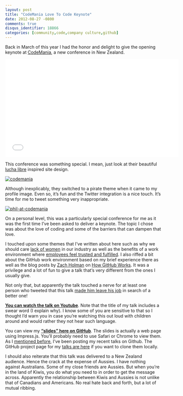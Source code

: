 ```yaml
---
layout: post
title: "CodeMania Love To Code Keynote"
date: 2012-08-27 -0800
comments: true
disqus_identifier: 18866
categories: [community,code,company culture,github]
---
```

Back in March of this year I had the honor and delight to give the
opening keynote at [CodeMania](http://codemania.co.nz/ "CodeMania"), a
new conference in New Zealand.

<iframe width="560" height="315" src="//www.youtube.com/embed/HYnEhDOKoxA" frameborder="0" allowfullscreen></iframe>

This conference was something special. I
mean, just look at their beautiful [lucha
libre](http://en.wikipedia.org/wiki/Lucha_libre "Lucha Libre on Wikipedia")
inspired site design.

[![codemania](http://haacked.com/images/haacked_com/Windows-Live-Writer/CodeMania-Love-To-Code-Keynote_E9B6/codemania_thumb.png "codemania")](http://haacked.com/images/haacked_com/Windows-Live-Writer/CodeMania-Love-To-Code-Keynote_E9B6/codemania_2.png)

Although inexplicably, they switched to a pirate theme when it came to
my profile image. Even so, it’s fun and the Twitter integration is a
nice touch. It’s time for me to tweet something very inappropriate.

[![phil-at-codemania](http://haacked.com/images/haacked_com/Windows-Live-Writer/CodeMania-Love-To-Code-Keynote_E9B6/phil-at-codemania_thumb_1.png "phil-at-codemania")](http://haacked.com/images/haacked_com/Windows-Live-Writer/CodeMania-Love-To-Code-Keynote_E9B6/phil-at-codemania_4.png)

On a personal level, this was a particularly special conference for me
as it was the first time I’ve been asked to deliver a keynote. The topic
I chose was about the love of coding and some of the barriers that can
dampen that love.

I touched upon some themes that I’ve written about here such as why we
should care [lack of
women](http://haacked.com/archive/2012/03/22/what-are-brogrammers-afraid-of.aspx "What are brogrammers afraid of?")
in our industry as well as the benefits of a work environment where
[employees feel trusted and
fulfilled](http://haacked.com/archive/2012/08/03/how-to-talk-to-employees.aspx "How to talk to employees").
I also riffed a bit about the GitHub work environment based on my brief
experience there as well as the blog posts by [Zach
Holman](http://zachholman.com/ "Zach's Blog") on [How GitHub
Works](https://github.com/blog/920-how-github-works "How GitHub Works").
It was a privilege and a lot of fun to give a talk that’s very different
from the ones I usually give.

Not only that, but apparently the talk touched a nerve for at least one
person who tweeted that this talk [made him leave his
job](https://twitter.com/kev_nz/status/239252199006404608 "Tweet about leaving his job")
in search of a better one!

**[You can watch the talk on
Youtube](https://www.youtube.com/watch?v=HYnEhDOKoxA "I Love To Code")**.
Note that the title of my talk includes a swear word (I explain why). I
know some of you are sensitive to that so I thought I’d warn you in case
you’re watching this out loud with children around and would rather they
not hear such language.

You can view my [**“slides” here on
GitHub**](http://talks.haacked.com/presentations/2012/CodeMania/Keynote/#/title "CodeMania keynote slides").
The slides is actually a web page using Impress.js. You’ll probably need
to use Safari or Chrome to view them. As I [mentioned
before](http://haacked.com/archive/2012/06/19/talks-on-github-and-nuget.aspx "Talks up on GitHub"),
I’ve been posting my recent talks on Github. The GitHub project page for
my [talks are here](https://github.com/haacked/talks "Talks on GitHub")
if you want to clone them locally.

I should also reiterate that this talk was delivered to a New Zealand
audience. Hence the crack at the expense of Aussies. I have nothing
against Australians. Some of my close friends are Aussies. But when
you’re in the land of Kiwis, you do what you need to in order to get the
message across. Apparently the relationship between Kiwis and Aussies is
not unlike that of Canadians and Americans. No real hate back and forth,
but a lot of mutual ribbing.

